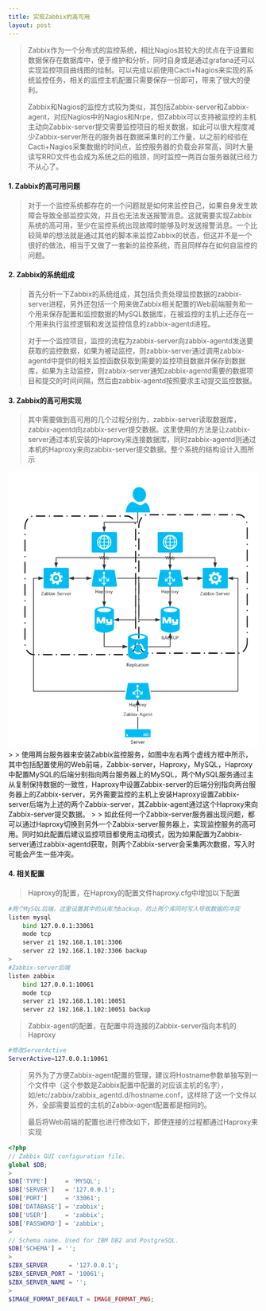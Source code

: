 ```yaml
---
title: 实现Zabbix的高可用
layout: post
---
```


> Zabbix作为一个分布式的监控系统，相比Nagios其较大的优点在于设置和数据保存在数据库中，便于维护和分析，同时自身或是通过grafana还可以实现监控项目曲线图的绘制。可以完成以前使用Cacti+Nagios来实现的系统监控任务，相关的监控主机配置只需要保存一份即可，带来了很大的便利。
>
> Zabbix和Nagios的监控方式较为类似，其包括Zabbix-server和Zabbix-agent，对应Nagios中的Nagios和Nrpe，但Zabbix可以支持被监控的主机主动向Zabbix-server提交需要监控项目的相关数据，如此可以很大程度减少Zabbix-server所在的服务器在数据采集时的工作量，以之前的经验在Cacti+Nagios采集数据的时间点，监控服务器的负载会非常高，同时大量读写RRD文件也会成为系统之后的瓶颈，同时监控一两百台服务器就已经力不从心了。

#### 1. Zabbix的高可用问题

> 对于一个监控系统都存在的一个问题就是如何来监控自己，如果自身发生故障会导致全部监控实效，并且也无法发送报警消息。这就需要实现Zabbix系统的高可用，至少在监控系统出现故障时能够及时发送报警消息。一个比较简单的想法就是通过其他的脚本来监控Zabbix的状态，但这并不是一个很好的做法，相当于又做了一套新的监控系统，而且同样存在如何自监控的问题。

#### 2. Zabbix的系统组成

> 首先分析一下Zabbix的系统组成，其包括负责处理监控数据的zabbix-server进程，另外还包括一个用来做Zabbix相关配置的Web前端服务和一个用来保存配置和监控数据的MySQL数据库，在被监控的主机上还存在一个用来执行监控逻辑和发送监控信息的zabbix-agentd进程。
>
> 对于一个监控项目，监控的流程为zabbix-server向zabbix-agentd发送要获取的监控数据，如果为被动监控，则zabbix-server通过调用zabbix-agentd中提供的相关监控函数获取到需要的监控项目数据并保存到数据库，如果为主动监控，则zabbix-server通知zabbix-agentd需要的数据项目和提交的时间间隔，然后由zabbix-agentd按照要求主动提交监控数据。

#### 3. Zabbix的高可用实现

> 其中需要做到高可用的几个过程分别为，zabbix-server读取数据库，zabbix-agentd向zabbix-server提交数据。这里使用的方法是让zabbix-server通过本机安装的Haproxy来连接数据库，同时zabbix-agentd则通过本机的Haproxy来向zabbix-server提交数据。整个系统的结构设计入图所示
>
<img src="https://github.com/longlong2010/image.longlong2010.github.io/raw/master/201610/zabbix.png" width="600">
>
> 使用两台服务器来安装Zabbix监控服务，如图中左右两个虚线方框中所示，其中包括配置使用的Web前端，Zabbix-server，Haproxy，MySQL，Haproxy中配置MySQL的后端分别指向两台服务器上的MySQL，两个MySQL服务通过主从复制保持数据的一致性，Haproxy中设置Zabbix-server的后端分别指向两台服务器上的Zabbix-server，另外需要监控的主机上安装Haproxy设置Zabbix-server后端为上述的两个Zabbix-server，其Zabbix-agent通过这个Haproxy来向Zabbix-server提交数据。
>
> 如此任何一个Zabbix-server服务器出现问题，都可以通过Haproxy切换到另外一个Zabbix-server服务器上，实现监控服务的高可用。同时如此配置后建议监控项目都使用主动模式，因为如果配置为Zabbix-server通过zabbix-agentd获取，则两个Zabbix-server会采集两次数据，写入时可能会产生一些冲突。

#### 4. 相关配置

> Haproxy的配置，在Haproxy的配置文件haproxy.cfg中增加以下配置
>
```bash
#两个MySQL后端，这里设置其中的从库为backup，防止两个库同时写入导致数据的冲突
listen mysql
	bind 127.0.0.1:33061
	mode tcp
	server z1 192.168.1.101:3306
	server z2 192.168.1.102:3306 backup
>
#Zabbix-server后端
listen zabbix
	bind 127.0.0.1:10061
	mode tcp
	server z1 192.168.1.101:10051
	server z2 192.168.1.102:10051 backup
```
> Zabbix-agent的配置，在配置中将连接的Zabbix-server指向本机的Haproxy
>
```bash
#修改ServerActive
ServerActive=127.0.0.1:10061
```
> 另外为了方便Zabbix-agent配置的管理，建议将Hostname参数单独写到一个文件中（这个参数是Zabbix配置中配置的对应该主机的名字），如/etc/zabbix/zabbix\_agentd.d/hostname.conf，这样除了这一个文件以外，全部需要监控的主机的Zabbix-agent配置都是相同的。
>
> 最后将Web前端的配置也进行修改如下，即使连接的过程都通过Haproxy来实现
>
```php
<?php
// Zabbix GUI configuration file.
global $DB;
>
$DB['TYPE']     = 'MYSQL';
$DB['SERVER']   = '127.0.0.1';
$DB['PORT']     = '33061';
$DB['DATABASE'] = 'zabbix';
$DB['USER']     = 'zabbix';
$DB['PASSWORD'] = 'zabbix';
>
// Schema name. Used for IBM DB2 and PostgreSQL.
$DB['SCHEMA'] = '';
>
$ZBX_SERVER      = '127.0.0.1';
$ZBX_SERVER_PORT = '10061';
$ZBX_SERVER_NAME = '';
>
$IMAGE_FORMAT_DEFAULT = IMAGE_FORMAT_PNG;
```
